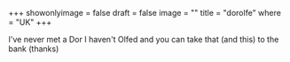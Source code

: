 +++
showonlyimage = false
draft = false
image = ""
title = "dorolfe"
where = "UK"
+++

I've never met a Dor I haven't Olfed and you can take that (and this) to the bank (thanks)